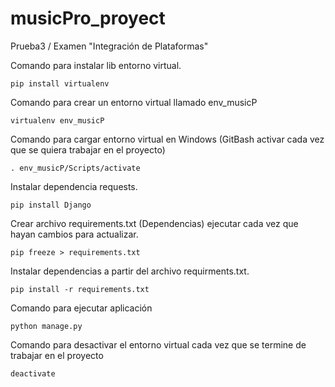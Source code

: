 # musicPro_proyect
Prueba3 / Examen "Integración de Plataformas"

Comando para instalar lib entorno virtual.

```shell
pip install virtualenv
```

Comando para crear un entorno virtual llamado env_musicP

```shell
virtualenv env_musicP
```

Comando para cargar entorno virtual en Windows (GitBash activar cada vez que se quiera trabajar en el proyecto)

```shell
. env_musicP/Scripts/activate
```

Instalar dependencia requests.

```shell
pip install Django
```

Crear archivo requirements.txt (Dependencias) ejecutar cada vez que hayan cambios para actualizar.

```shell
pip freeze > requirements.txt
```

Instalar dependencias a partir del archivo requirments.txt.

```shell
pip install -r requirements.txt
```

Comando para ejecutar aplicación

```shell
python manage.py
```
Comando para desactivar el entorno virtual cada vez que se termine de trabajar en el proyecto

```shell
deactivate
```